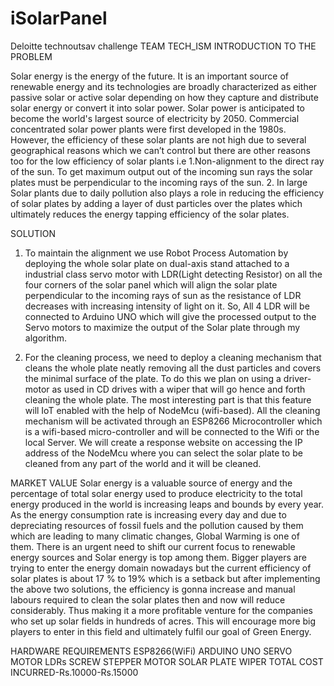 # iSolarPanel
Deloitte technoutsav challenge
TEAM TECH_ISM
INTRODUCTION TO THE PROBLEM

Solar energy is the energy of the future. It is an important source of renewable energy and its technologies are broadly characterized as either passive solar or active solar depending on how they capture and distribute solar energy or convert it into solar power.
Solar power is anticipated to become the world's largest source of electricity by 2050. Commercial concentrated solar power plants were first developed in the 1980s.
However, the efficiency of these solar plants are not high due to several geographical reasons which we can’t control but there are other reasons too for the low efficiency of solar plants i.e
1.Non-alignment to the direct ray of the sun. To get maximum output out of the incoming sun rays the solar plates must be perpendicular to the incoming rays of the sun.
2. In large Solar plants due to daily pollution also plays a role in reducing the efficiency of solar plates by adding a layer of dust particles over the plates which ultimately reduces the energy tapping efficiency of the solar plates.
                 

SOLUTION
1. To maintain the alignment we use Robot Process Automation by deploying the whole solar plate on dual-axis stand attached to a industrial class servo motor with LDR(Light detecting Resistor) on all the four corners of the solar panel which will align the solar plate perpendicular to the incoming rays of sun as the resistance of LDR decreases with increasing intensity of light on it. So, All 4 LDR will be connected to Arduino UNO which will give the processed output to the Servo motors to maximize the output of the Solar plate through my algorithm.


2. For the cleaning process, we need to deploy a cleaning mechanism that cleans the whole plate neatly removing all the dust particles and covers the minimal surface of the plate. To do this we plan on using a driver-motor as used in CD drives with a wiper that will go hence and forth cleaning the whole plate. The most interesting part is that this feature will IoT enabled with the help of NodeMcu (wifi-based). All the cleaning mechanism will be activated through an ESP8266 Microcontroller which is a wifi-based micro-controller and will be connected to the Wifi or the local Server. We will create a response website on accessing the IP address of the NodeMcu where you can select the solar plate to be cleaned from any part of the world and it will be cleaned.   

MARKET VALUE
Solar energy is a valuable source of energy and the percentage of total solar energy used to produce electricity to the total energy produced in the world is increasing leaps and bounds by every year. As the energy consumption rate is increasing every day and due to depreciating resources of fossil fuels and the pollution caused by them which are leading to many climatic changes, Global Warming is one of them. There is an urgent need to shift our current focus to renewable energy sources and Solar energy is top among them.
Bigger players are trying to enter the energy domain nowadays but the current efficiency of solar plates is about 17 % to 19% which is a setback but after implementing the above two solutions, the efficiency is gonna increase and manual labours required to clean the solar plates then and now will reduce considerably. Thus making it a more profitable venture for the companies who set up solar fields in hundreds of acres. This will encourage more big players to enter in this field and ultimately fulfil our goal of Green Energy.

HARDWARE REQUIREMENTS
ESP8266(WiFi)
ARDUINO UNO
SERVO MOTOR
LDRs
SCREW STEPPER MOTOR
SOLAR PLATE
WIPER
TOTAL COST INCURRED-Rs.10000-Rs.15000
